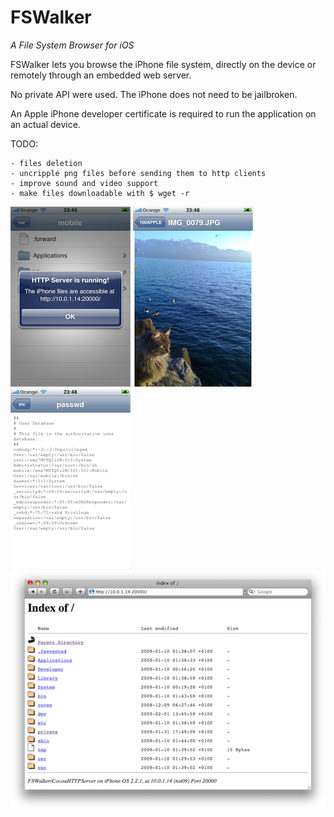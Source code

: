 FSWalker
========

_A File System Browser for iOS_

FSWalker lets you browse the iPhone file system, directly on the device or remotely through an embedded web server.

No private API were used. The iPhone does not need to be jailbroken.

An Apple iPhone developer certificate is required to run the application on an actual device.

TODO:

    - files deletion
    - uncripple png files before sending them to http clients
    - improve sound and video support
    - make files downloadable with $ wget -r
    
![FSWalker](screenshots/screenshot_1.png "FSWalker") ![FSWalker](screenshots/screenshot_2.png "FSWalker") ![FSWalker](screenshots/screenshot_3.png "FSWalker") ![FSWalker](screenshots/web_page.png "FSWalker")
